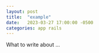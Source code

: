 ```yaml
---
layout: post
title:  "example"
date:   2023-03-27 17:00:00 -0500
categories: app rails
---
```


What to write about ...
